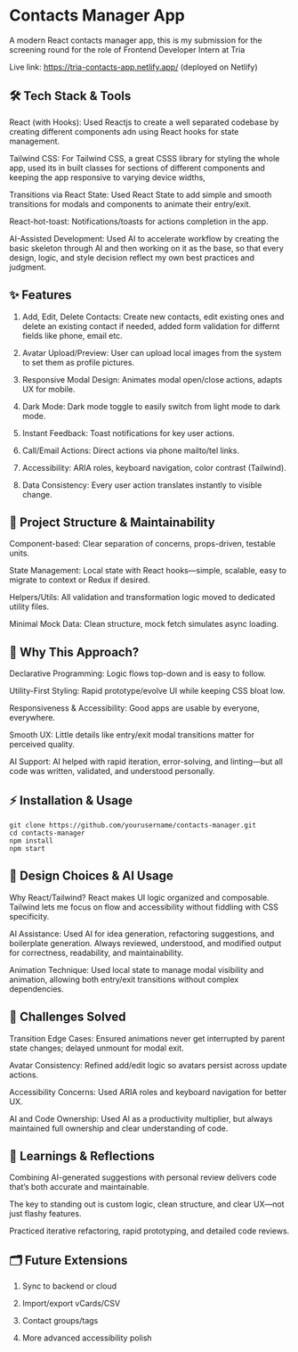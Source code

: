# **Contacts Manager App**
A modern React contacts manager app, this is my submission for the screening round for the role of Frontend Developer Intern at Tria

Live link: https://tria-contacts-app.netlify.app/ (deployed on Netlify)

## 🛠 Tech Stack & Tools

React (with Hooks): Used Reactjs to create a well separated codebase by creating different components adn using React hooks for state management.

Tailwind CSS: For Tailwind CSS, a great CSSS library for styling the whole app, used its in built classes for sections of different components and keeping the app responsive to varying device widths,

Transitions via React State: Used React State to add simple and smooth transitions for modals and components to animate their entry/exit.

React-hot-toast: Notifications/toasts for actions completion in the app.

AI-Assisted Development: Used AI to accelerate workflow by creating the basic skeleton through AI and then working on it as the base,  so that every design, logic, and style decision reflect my own best practices and judgment.

## ✨ Features

1. Add, Edit, Delete Contacts: Create new contacts, edit existing ones and delete an existing contact if needed, added form validation for differnt fields like phone, email etc.

2. Avatar Upload/Preview: User can upload local images from the system to set them as profile pictures.

3. Responsive Modal Design: Animates modal open/close actions, adapts UX for mobile.

4. Dark Mode: Dark mode toggle to easily switch from light mode to dark mode.

5. Instant Feedback: Toast notifications for key user actions.

6. Call/Email Actions: Direct actions via phone mailto/tel links.

7. Accessibility: ARIA roles, keyboard navigation, color contrast (Tailwind).

8. Data Consistency: Every user action translates instantly to visible change.

## 🧩 Project Structure & Maintainability

Component-based: Clear separation of concerns, props-driven, testable units.

State Management: Local state with React hooks—simple, scalable, easy to migrate to context or Redux if desired.

Helpers/Utils: All validation and transformation logic moved to dedicated utility files.

Minimal Mock Data: Clean structure, mock fetch simulates async loading.

## 🚀 Why This Approach?

Declarative Programming: Logic flows top-down and is easy to follow.

Utility-First Styling: Rapid prototype/evolve UI while keeping CSS bloat low.

Responsiveness & Accessibility: Good apps are usable by everyone, everywhere.

Smooth UX: Little details like entry/exit modal transitions matter for perceived quality.

AI Support: AI helped with rapid iteration, error-solving, and linting—but all code was written, validated, and understood personally.

## ⚡️ Installation & Usage
```
git clone https://github.com/yourusername/contacts-manager.git
cd contacts-manager
npm install
npm start
```

## 👑 Design Choices & AI Usage

Why React/Tailwind?
React makes UI logic organized and composable. Tailwind lets me focus on flow and accessibility without fiddling with CSS specificity.

AI Assistance:
Used AI for idea generation, refactoring suggestions, and boilerplate generation. Always reviewed, understood, and modified output for correctness, readability, and maintainability.

Animation Technique:
Used local state to manage modal visibility and animation, allowing both entry/exit transitions without complex dependencies.

## 🚧 Challenges Solved

Transition Edge Cases:
Ensured animations never get interrupted by parent state changes; delayed unmount for modal exit.

Avatar Consistency:
Refined add/edit logic so avatars persist across update actions.

Accessibility Concerns:
Used ARIA roles and keyboard navigation for better UX.

AI and Code Ownership:
Used AI as a productivity multiplier, but always maintained full ownership and clear understanding of code.

## 🚀 Learnings & Reflections

Combining AI-generated suggestions with personal review delivers code that’s both accurate and maintainable.

The key to standing out is custom logic, clean structure, and clear UX—not just flashy features.

Practiced iterative refactoring, rapid prototyping, and detailed code reviews.

## 🗂 Future Extensions

1. Sync to backend or cloud

2. Import/export vCards/CSV

3. Contact groups/tags

4. More advanced accessibility polish

